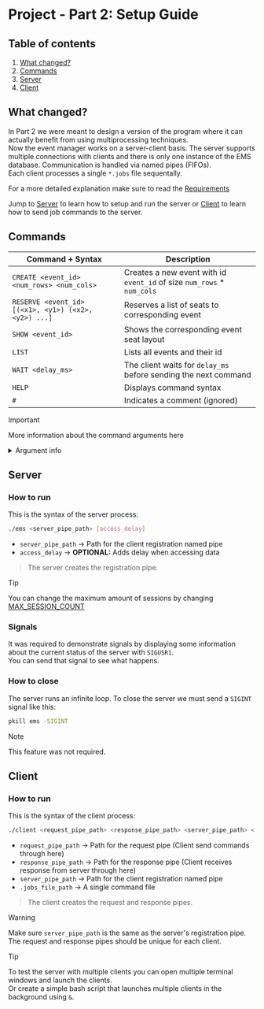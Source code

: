 # Project - Part 2: Setup Guide
## Table of contents
1. [What changed?](#what-changed)
2. [Commands](#commands)
3. [Server](#server)
4. [Client](#client)

## What changed? <a name="what-changed"></a>
In Part 2 we were meant to design a version of the program where it can actually benefit from using multiprocessing techniques. <br>
Now the event manager works on a server-client basis. The server supports multiple connections with clients and there is only one instance of the EMS database. Communication is handled via named pipes (FIFOs). <br>
Each client processes a single `*.jobs` file sequentally.

For a more detailed explanation make sure to read the [Requirements](./Projeto%20SO%20-%20Parte%202.pdf)

Jump to [Server](#server) to learn how to setup and run the server or [Client](#client) to learn how to send job commands to the server.

## Commands <a name="commands"></a>
| Command + Syntax | Description |
| --- | --- |
| ```CREATE <event_id> <num_rows> <num_cols>``` | Creates a new event with id `event_id` of size `num_rows` * `num_cols` |
| ```RESERVE <event_id> [(<x1>, <y1>) (<x2>, <y2>) ...]``` | Reserves a list of seats to corresponding event |
| ```SHOW <event_id>``` | Shows the corresponding event seat layout |
| ```LIST``` | Lists all events and their id |
| ```WAIT <delay_ms>``` | The client waits for `delay_ms` before sending the next command |
| ```HELP``` | Displays command syntax |
| ```#``` | Indicates a comment (ignored) |
> [!IMPORTANT]
> More information about the command arguments here
<details>
<summary>Argument info</summary>

| Argument | Type |
| --- | --- |
| ```event_id``` | `uint` |
| ```num_rows``` | `uint` |
| ```num_cols``` | `uint` |
| ```[(<x1>, <y1>) (<x2>, <y2>)...]``` | `unsigned_int` - $(x\\_i, y\\_i) \in \\{1..num\\_cols\\} \times \\{1..num\\_rows\\}$ |
| ```delay_ms``` | `ulong` |

> The number of reservations per command is limited by [MAX_RESERVATION_SIZE](./src/common/constants.h)

</details>

## Server <a name="server"></a>
### How to run
This is the syntax of the server process:
```bash
./ems <server_pipe_path> [access_delay]
```
- `server_pipe_path` -> Path for the client registration named pipe
- `access_delay` -> **OPTIONAL:** Adds delay when accessing data

> The server creates the registration pipe.

> [!TIP]
> You can change the maximum amount of sessions by changing [MAX_SESSION_COUNT](./src/common/constants.h)
### Signals
It was required to demonstrate signals by displaying some information about the current status of the server with `SIGUSR1`. <br>
You can send that signal to see what happens.

### How to close
The server runs an infinite loop. To close the server we must send a `SIGINT` signal like this:
```bash
pkill ems -SIGINT
```
> [!NOTE]
> This feature was not required.

## Client <a name="client"></a>
### How to run
This is the syntax of the client process:
```bash
./client <request_pipe_path> <response_pipe_path> <server_pipe_path> <.jobs_file_path>
```
- `request_pipe_path` -> Path for the request pipe (Client send commands through here)
- `response_pipe_path` -> Path for the response pipe (Client receives response from server through here)
- `server_pipe_path` -> Path for the client registration named pipe
- `.jobs_file_path` -> A single command file

> The client creates the request and response pipes.

> [!WARNING]
> Make sure `server_pipe_path` is the same as the server's registration pipe. <br>
> The request and response pipes should be unique for each client.

> [!TIP]
> To test the server with multiple clients you can open multiple terminal windows and launch the clients. <br>
> Or create a simple bash script that launches multiple clients in the background using `&`.